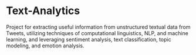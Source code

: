 # Text-Analytics
Project for extracting useful information from unstructured textual data from Tweets, utilizing techniques of computational linguistics, NLP, and machine learning, and leveraging sentiment analysis, text classification, topic modeling, and emotion analysis.
